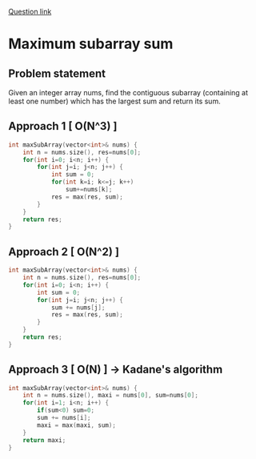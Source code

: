 [Question link](https://leetcode.com/problems/maximum-subarray/)
# Maximum subarray sum

## Problem statement

Given an integer array nums, find the contiguous subarray (containing at least one number) which has the largest sum and return its sum.

## Approach 1 [ O(N^3) ]

```cpp
int maxSubArray(vector<int>& nums) {
    int n = nums.size(), res=nums[0];
    for(int i=0; i<n; i++) {
        for(int j=i; j<n; j++) {
            int sum = 0;
            for(int k=i; k<=j; k++)
                sum+=nums[k];
            res = max(res, sum);
        }
    }
    return res;
}
```

## Approach 2 [ O(N^2) ]

```cpp
int maxSubArray(vector<int>& nums) {
    int n = nums.size(), res=nums[0];
    for(int i=0; i<n; i++) {
        int sum = 0;
        for(int j=i; j<n; j++) {
            sum += nums[j];
            res = max(res, sum);
        }
    }
    return res;
}
```

## Approach 3 [ O(N) ] -> Kadane's algorithm

```cpp
int maxSubArray(vector<int>& nums) {
    int n = nums.size(), maxi = nums[0], sum=nums[0];
    for(int i=1; i<n; i++) {
        if(sum<0) sum=0;
        sum += nums[i];
        maxi = max(maxi, sum);
    }
    return maxi;
}
```